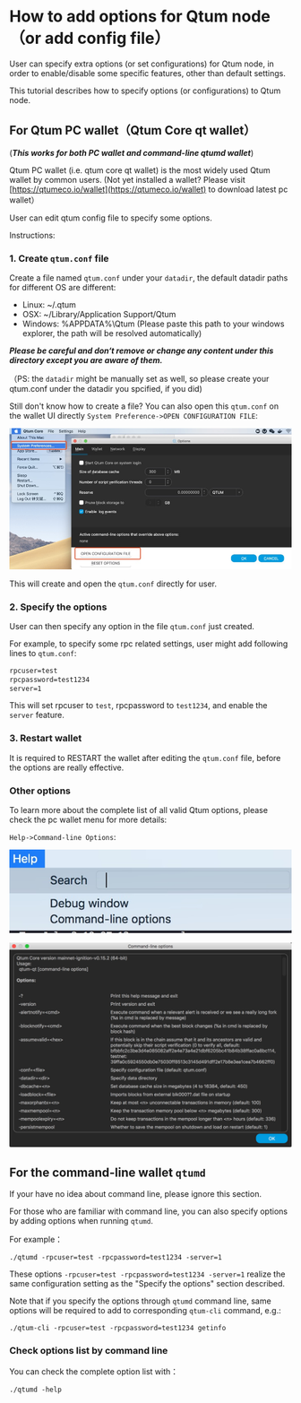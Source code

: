 # How to add options for Qtum node（or add config file）

User can specify extra options (or set configurations) for Qtum node, in order to enable/disable some specific features, other than default settings.

This tutorial describes how to specify options (or configurations) to Qtum node.

## For Qtum PC wallet（Qtum Core qt wallet）

(***This works for both PC wallet and command-line qtumd wallet***)

Qtum PC wallet (i.e. qtum core qt wallet) is the most widely used Qtum wallet by common users. (Not yet installed a wallet? Please visit [https://qtumeco.io/wallet](https://qtumeco.io/wallet) to download latest pc wallet）

User can edit qtum config file to specify some options.

Instructions:

### 1. Create `qtum.conf` file

Create a file named `qtum.conf` under your `datadir`, the default datadir paths for different OS are different:

* Linux: ~/.qtum
* OSX: ~/Library/Application Support/Qtum
* Windows: %APPDATA%\Qtum (Please paste this path to your windows explorer, the path will be resolved automatically)

***Please be careful and don‘t remove or change any content under this directory except you are aware of them.***

（PS: the `datadir` might be manually set as well, so please create your qtum.conf under the datadir you spcified, if you did)

Still don't know how to create a file? You can also open this `qtum.conf` on the wallet UI directly `System Preference->OPEN CONFIGURATION FILE`:

![Open-Qtum-Conf-In-Wallet](./Open-Qtum-Conf-In-Wallet.jpg)

This will create and open the `qtum.conf` directly for user.

### 2. Specify the options

User can then specify any option in the file `qtum.conf` just created.

For example, to specify some rpc related settings, user might add following lines to `qtum.conf`: 

```
rpcuser=test
rpcpassword=test1234
server=1
```

This will set rpcuser to `test`, rpcpassword to `test1234`, and enable the `server` feature.

### 3. Restart wallet

It is required to RESTART the wallet after editing the `qtum.conf` file, before the options are really effective.

### Other options

To learn more about the complete list of all valid Qtum options, please check the pc wallet menu for more details:

`Help->Command-line Options`:

![Help Command-line Options](./Help-Comman-line-options.jpg)

![Command-line Options](./Command-line-options.jpg)

## For the command-line wallet `qtumd`

If your have no idea about command line, please ignore this section.

For those who are familiar with command line, you can also specify options by adding options when running `qtumd`.

For example：

```
./qtumd -rpcuser=test -rpcpassword=test1234 -server=1
```

These options `-rpcuser=test -rpcpassword=test1234 -server=1` realize the same configuration setting as the "Specify the options" section described.

Note that if you specify the options through `qtumd` command line, same options will be required to add to corresponding `qtum-cli` command, e.g.:

```
./qtum-cli -rpcuser=test -rpcpassword=test1234 getinfo
```

### Check options list by command line

You can check the complete option list with：

```
./qtumd -help
```




